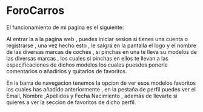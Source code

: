# ForoCarros




El funcionamiento de mi pagina es el siguiente:

Al entrar la a la pagina web , puedes iniciar sesion si tienes una cuenta o registrarse , una vez hecho esto , le salgrá en la pantalla el logo y el nombre de las diversas marcas de coches , si pinchas en una te lleva su modelos de las diversas marcas , los cuales si pinchas en ellos te llevan a las especificaciones de dichos modelos los cuales puesdes ponerle comentarios o añadirlos y quitarlos de favoritos.

En la barra de navegacion tenemos la opcion de ver esos modelos favoritos los cuales has añadido anteriormente , en la pestaña de perfil puedes ver el Email, Nombre ,Apellidos y  Fecha Nacimiento , además de llevarte si quieres a ver la seccion de favoritos de dicho perfil.
